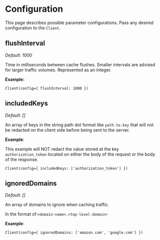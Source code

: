 # Configuration

This page describes possible parameter configurations. Pass any desired configuration to the `Client`.

## flushInterval

_Default:_ _1000_

Time in milliseconds between cache flushes. Smaller intervals are advised for larger traffic volumes. Represented as an integer.

**Example:**

```
Client(config={ flushInterval: 1000 })
```

## includedKeys

_Default: \[]_&#x20;

An array of keys in the string path dot format like `path.to.key` that will not be redacted on the client side before being sent to the server.

**Example**:

This example will NOT redact the value stored at the key `authorization_token` located on either the body of the request or the body of the response.

```
Client(config={ includedKeys: ['authorization_token'] })
```

## ignoredDomains

_Default: \[]_

An array of domains to ignore when caching traffic.

In the format of:`<domain-name>.<top-level-domain>`

**Example**:

```
Client(config={ ignoredDomains: ['amazon.com', 'google.com'] })
```

